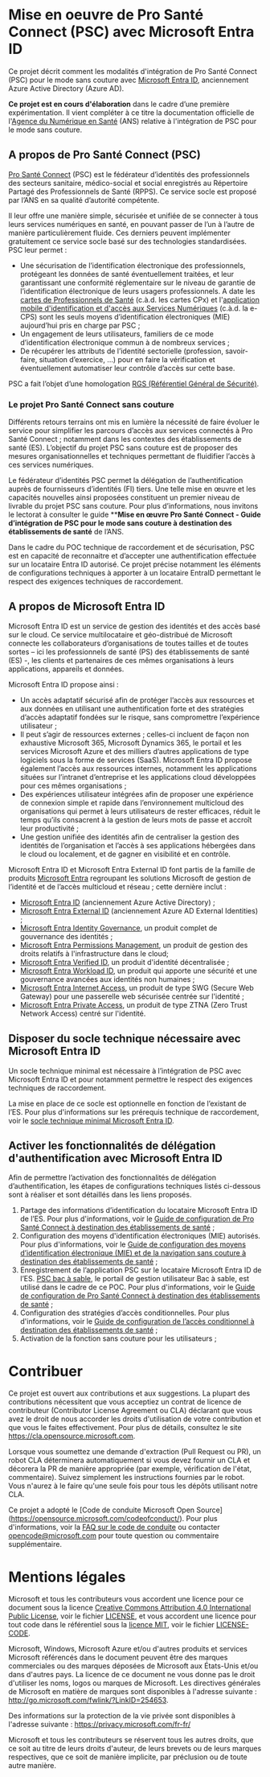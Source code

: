 # Mise en oeuvre de Pro Santé Connect (PSC) avec Microsoft Entra ID

Ce projet décrit comment les modalités d'intégration de Pro Santé Connect (PSC) pour le mode sans couture avec [Microsoft Entra ID](https://www.microsoft.com/fr-fr/security/business/identity-access/microsoft-entra-id), anciennement Azure Active Directory (Azure AD). 

**Ce projet est en cours d'élaboration** dans le cadre d’une première expérimentation. Il vient compléter à ce titre la documentation officielle de l'[Agence du Numérique en Santé](https://esante.gouv.fr/lagence) (ANS) relative à l'intégration de PSC pour le mode sans couture.

## A propos de Pro Santé Connect (PSC)

[Pro Santé Connect](https://esante.gouv.fr/produits-services/pro-sante-connect) (PSC) est le fédérateur d’identités des professionnels des secteurs sanitaire, médico-social et social enregistrés au Répertoire Partagé des Professionnels de Santé (RPPS). Ce service socle est proposé par l’ANS en sa qualité d’autorité compétente. 

Il leur offre une manière simple, sécurisée et unifiée de se connecter à tous leurs services numériques en santé, en pouvant passer de l’un à l’autre de manière particulièrement fluide. Ces derniers peuvent implémenter gratuitement ce service socle basé sur des technologies standardisées. PSC leur permet : 
*   Une sécurisation de l’identification électronique des professionnels, protégeant les données de santé éventuellement traitées, et leur garantissant une conformité réglementaire sur le niveau de garantie de l’identification électronique de leurs usagers professionnels. A date les [cartes de Professionnels de Santé](https://esante.gouv.fr/produits-services/cartes-de-professionnels-de-sante) (c.à.d. les cartes CPx) et l'[application mobile d'identification et d'accès aux Services Numériques](https://esante.gouv.fr/produits-services/e-cps) (c.à.d. la e-CPS) sont les seuls moyens d’identification électroniques (MIE) aujourd’hui pris en charge par PSC ; 
*   Un engagement de leurs utilisateurs, familiers de ce mode d’identification électronique commun à de nombreux services ;
*   De récupérer les attributs de l’identité sectorielle (profession, savoir-faire, situation d’exercice, …) pour en faire la vérification et éventuellement automatiser leur contrôle d’accès sur cette base.  

PSC a fait l’objet d’une homologation [RGS (Référentiel Général de Sécurité)](https://cyber.gouv.fr/le-referentiel-general-de-securite-rgs). 

### Le projet Pro Santé Connect sans couture

Différents retours terrains ont mis en lumière la nécessité de faire évoluer le service pour simplifier les parcours d’accès aux services connectés à Pro Santé Connect ; notamment dans les contextes des établissements de santé (ES). L’objectif du projet PSC sans couture est de proposer des mesures organisationnelles et techniques permettant de fluidifier l’accès à ces services numériques. 

Le fédérateur d’identités PSC permet la délégation de l’authentification auprès de fournisseurs d’identités (FI) tiers. Une telle mise en œuvre et les capacités nouvelles ainsi proposées constituent un premier niveau de livrable du projet PSC sans couture. Pour plus d’informations, nous invitons le lectorat à consulter le guide ****Mise en œuvre Pro Santé Connect - Guide d’intégration de PSC pour le mode sans couture à destination des établissements de santé** de l’ANS.

Dans le cadre du POC technique de raccordement et de sécurisation, PSC est en capacité de reconnaitre et d’accepter une authentification effectuée sur un locataire Entra ID autorisé. Ce projet précise notamment les éléments de configurations techniques à apporter à un locataire EntraID permettant le respect des exigences techniques de raccordement.

## A propos de Microsoft Entra ID

Microsoft Entra ID est un service de gestion des identités et des accès basé sur le cloud. Ce service multilocataire et géo-distribué de Microsoft connecte les collaborateurs d’organisations de toutes tailles et de toutes sortes – ici les professionnels de santé (PS) des établissements de santé (ES) -, les clients et partenaires de ces mêmes organisations à leurs applications, appareils et données.

Microsoft Entra ID propose ainsi :
*   Un accès adaptatif sécurisé afin de protéger l’accès aux ressources et aux données en utilisant une authentification forte et des stratégies d’accès adaptatif fondées sur le risque, sans compromettre l’expérience utilisateur ; 
*   Il peut s’agir de ressources externes ; celles-ci incluent de façon non exhaustive Microsoft 365, Microsoft Dynamics 365, le portail et les services Microsoft Azure et des milliers d’autres applications de type logiciels sous la forme de services (SaaS). Microsoft Entra ID propose également l’accès aux ressources internes, notamment les applications situées sur l’intranet d’entreprise et les applications cloud développées pour ces mêmes organisations ;
*   Des expériences utilisateur intégrées afin de proposer une expérience de connexion simple et rapide dans l’environnement multicloud des organisations qui permet à leurs utilisateurs de rester efficaces, réduit le temps qu’ils consacrent à la gestion de leurs mots de passe et accroît leur productivité ;
*   Une gestion unifiée des identités afin de centraliser la gestion des identités de l’organisation et l’accès à ses applications hébergées dans le cloud ou localement, et de gagner en visibilité et en contrôle.

Microsoft Entra ID et Microsoft Entra External ID font partis de la famille de produits [Microsoft Entra](https://learn.microsoft.com/fr-fr/entra/) regroupant les solutions Microsoft de gestion de l’identité et de l’accès multicloud et réseau ; cette dernière inclut :
*   [Microsoft Entra ID](https://www.microsoft.com/security/business/identity-access/microsoft-entra-id) (anciennement Azure Active Directory) ; 
*   [Microsoft Entra External ID](https://www.microsoft.com/security/business/identity-access/microsoft-entra-external-id) (anciennement Azure AD External Identities) ;  
*   [Microsoft Entra Identity Governance](https://www.microsoft.com/security/business/identity-access/microsoft-entra-identity-governance), un produit complet de gouvernance des identités ;  
*   [Microsoft Entra Permissions Management](https://www.microsoft.com/security/business/identity-access/microsoft-entra-permissions-management), un produit de gestion des droits relatifs à l'infrastructure dans le cloud;  
*   [Microsoft Entra Verified ID](https://www.microsoft.com/security/business/identity-access/microsoft-entra-verified-id), un produit d'identité décentralisée ;  
*   [Microsoft Entra Workload ID](https://www.microsoft.com/security/business/identity-access/microsoft-entra-workload-identities), un produit qui apporte une sécurité et une gouvernance avancées aux identités non humaines ;  
*   [Microsoft Entra Internet Access](https://www.microsoft.com/security/business/identity-access/microsoft-entra-internet-access), un produit de type SWG (Secure Web Gateway) pour une passerelle web sécurisée centrée sur l'identité ;  
*   [Microsoft Entra Private Access](https://www.microsoft.com/security/business/identity-access/microsoft-entra-private-access), un produit de type ZTNA (Zero Trust Network Access) centré sur l'identité. 

## Disposer du socle technique nécessaire avec Microsoft Entra ID

Un socle technique minimal est nécessaire à l’intégration de PSC avec Microsoft Entra ID et pour notamment permettre le respect des exigences techniques de raccordement.

La mise en place de ce socle est optionnelle en fonction de l’existant de l’ES. Pour plus d'informations sur les prérequis technique de raccordement, voir le [socle technique minimal Microsoft Entra ID](PREREQUISITES). 

## Activer les fonctionnalités de délégation d'authentification avec Microsoft Entra ID

Afin de permettre l’activation des fonctionnalités de délégation d’authentification, les étapes de configurations techniques listés ci-dessous sont à réaliser et sont détaillés dans les liens proposés.

1.	Partage des informations d’identification du locataire Microsoft Entra ID de l’ES. Pour plus d'informations, voir le [Guide de configuration de Pro Santé Connect à destination des établissements de santé](https://aka.ms/psc_int_entraid) ;
2.	Configuration des moyens d'identification électroniques (MIE) autorisés. Pour plus d'informations, voir le [Guide de configuration des moyens d’identification électronique (MIE) et de la navigation sans couture à destination des établissements de santé](https://aka.ms/psc_mie_entraid) ; 
3.	Enregistrement de l’application PSC sur le locataire Microsoft Entra ID de l’ES. [PSC bac à sable](https://wallet.bas.psc.esante.gouv.fr/login-page), le portail de gestion utilisateur Bac à sable, est utilisé dans le cadre de ce POC. Pour plus d'informations, voir le [Guide de configuration de Pro Santé Connect à destination des établissements de santé](https://aka.ms/psc_int_entraid) ;
4.	Configuration des stratégies d’accès conditionnelles. Pour plus d'informations, voir le [Guide de configuration de l’accès conditionnel à destination des établissements de santé](https://aka.ms/psc_ca_entraid) ;
5.	Activation de la fonction sans couture pour les utilisateurs ;

# Contribuer

Ce projet est ouvert aux contributions et aux suggestions. La plupart des contributions nécessitent que vous acceptiez un contrat de licence de contributeur (Contributor License Agreement ou CLA) déclarant que vous avez le droit de nous accorder les droits d'utilisation de votre contribution et que vous le faites effectivement. Pour plus de détails, consultez le site https://cla.opensource.microsoft.com.

Lorsque vous soumettez une demande d'extraction (Pull Request ou PR), un robot CLA déterminera automatiquement si vous devez fournir un CLA et décorera la PR de manière appropriée (par exemple, vérification de l'état, commentaire). Suivez simplement les instructions fournies par le robot. Vous n'aurez à le faire qu'une seule fois pour tous les dépôts utilisant notre CLA.

Ce projet a adopté le [Code de conduite Microsoft Open Source] (https://opensource.microsoft.com/codeofconduct/).
Pour plus d'informations, voir la [FAQ sur le code de conduite](https://opensource.microsoft.com/codeofconduct/faq/) ou contacter [opencode@microsoft.com](mailto:opencode@microsoft.com) pour toute question ou commentaire supplémentaire.

# Mentions légales

Microsoft et tous les contributeurs vous accordent une licence pour ce document sous la licence [Creative Commons Attribution 4.0 International Public License](https://creativecommons.org/licenses/by/4.0/legalcode), voir le fichier [LICENSE](LICENSE), et vous accordent une licence pour tout code dans le référentiel sous la [licence MIT](https://opensource.org/licenses/MIT), voir le fichier [LICENSE-CODE](LICENSE-CODE).

Microsoft, Windows, Microsoft Azure et/ou d'autres produits et services Microsoft référencés dans le document peuvent être des marques commerciales ou des marques déposées de Microsoft aux États-Unis et/ou dans d'autres pays. La licence de ce document ne vous donne pas le droit d'utiliser les noms, logos ou marques de Microsoft. Les directives générales de Microsoft en matière de marques sont disponibles à l'adresse suivante : http://go.microsoft.com/fwlink/?LinkID=254653.

Des informations sur la protection de la vie privée sont disponibles à l'adresse suivante : https://privacy.microsoft.com/fr-fr/ 

Microsoft et tous les contributeurs se réservent tous les autres droits, que ce soit au titre de leurs droits d'auteur, de leurs brevets ou de leurs marques respectives, que ce soit de manière implicite, par préclusion ou de toute autre manière.